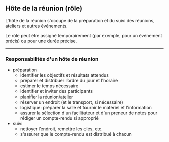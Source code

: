## Hôte de la réunion (rôle)

L'hôte de la réunion s'occupe de la préparation et du suivi des réunions, ateliers et autres événements.

Le rôle peut être assigné temporairement (par exemple, pour un événement précis) ou pour une durée précise.

* * *

### Responsabilités d'un hôte de réunion

- préparation 
    - identifier les objectifs et résultats attendus
    - préparer et distribuer l’ordre du jour et l'horaire
    - estimer le temps nécessaire
    - identifier et inviter des participants
    - planifier la réunion/atelier
    - réserver un endroit (et le transport, si nécessaire)
    - logistique: préparer la salle et fournir le matériel et l'information
    - assurer la sélection d'un facilitateur et d'un preneur de notes pour rédiger un compte-rendu si approprié
- suivi 
    - nettoyer l’endroit, remettre les clés, etc.
    - s'assurer que le compte-rendu est distribué à chacun